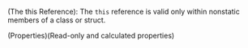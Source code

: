 (The this Reference): The `this` reference is valid only within nonstatic members of a class or struct.

(Properties)(Read-only and calculated properties)
